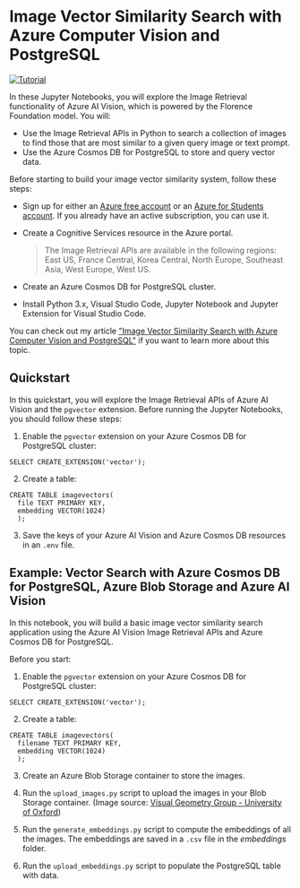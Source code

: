 # Image Vector Similarity Search with Azure Computer Vision and PostgreSQL

<p>
  <a href="https://sfoteini.github.io/blog/image-vector-similarity-search-with-azure-computer-vision-and-postgresql/" target="_blank"><img src="https://img.shields.io/badge/Instructions-informational?style=for-the-badge" alt="Tutorial"></a>
</p>

In these Jupyter Notebooks, you will explore the Image Retrieval functionality of Azure AI Vision, which is powered by the Florence Foundation model. You will:

* Use the Image Retrieval APIs in Python to search a collection of images to find those that are most similar to a given query image or text prompt.
* Use the Azure Cosmos DB for PostgreSQL to store and query vector data.

Before starting to build your image vector similarity system, follow these steps:

* Sign up for either an [Azure free account](https://azure.microsoft.com/free/?WT.mc_id=AI-MVP-5004971) or an [Azure for Students account](https://azure.microsoft.com/free/students/?WT.mc_id=AI-MVP-5004971). If you already have an active subscription, you can use it.
* Create a Cognitive Services resource in the Azure portal.
    
    > The Image Retrieval APIs are available in the following regions: East US, France Central, Korea Central, North Europe, Southeast Asia, West Europe, West US.

* Create an Azure Cosmos DB for PostgreSQL cluster.
* Install Python 3.x, Visual Studio Code, Jupyter Notebook and Jupyter Extension for Visual Studio Code.

You can check out my article ["Image Vector Similarity Search with Azure Computer Vision and PostgreSQL"](https://sfoteini.github.io/blog/image-vector-similarity-search-with-azure-computer-vision-and-postgresql/) if you want to learn more about this topic.


## Quickstart

In this quickstart, you will explore the Image Retrieval APIs of Azure AI Vision and the `pgvector` extension. Before running the Jupyter Notebooks, you should follow these steps:

1. Enable the `pgvector` extension on your Azure Cosmos DB for PostgreSQL cluster:

  ```postgresql
  SELECT CREATE_EXTENSION('vector');
  ```

2. Create a table:

  ```postgresql
  CREATE TABLE imagevectors(
    file TEXT PRIMARY KEY,
    embedding VECTOR(1024)
    );
  ```

3. Save the keys of your Azure AI Vision and Azure Cosmos DB resources in an `.env` file.

## Example: Vector Search with Azure Cosmos DB for PostgreSQL, Azure Blob Storage and Azure AI Vision

In this notebook, you will build a basic image vector similarity search application using the Azure AI Vision Image Retrieval APIs and Azure Cosmos DB for PostgreSQL.

Before you start:

1. Enable the `pgvector` extension on your Azure Cosmos DB for PostgreSQL cluster:

  ```postgresql
  SELECT CREATE_EXTENSION('vector');
  ```

2. Create a table:

  ```postgresql
  CREATE TABLE imagevectors(
    filename TEXT PRIMARY KEY,
    embedding VECTOR(1024)
    );
  ```

3. Create an Azure Blob Storage container to store the images.

4. Run the `upload_images.py` script to upload the images in your Blob Storage container. (Image source: [Visual Geometry Group - University of Oxford](https://www.robots.ox.ac.uk/~vgg/data/paintings/))

5. Run the `generate_embeddings.py` script to compute the embeddings of all the images. The embeddings are saved in a `.csv` file in the *embeddings* folder.

6. Run the `upload_embeddings.py` script to populate the PostgreSQL table with data.